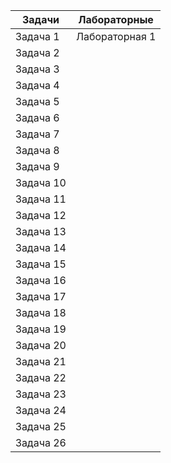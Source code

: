  Задачи   | Лабораторные |
| -------- | ----------- |
| Задача 1 | Лабораторная 1 |
| Задача 2 |   |
| Задача 3 |   |
| Задача 4 |   |
| Задача 5 |   |
| Задача 6 |   |
| Задача 7 |   |
| Задача 8 |   |
| Задача 9 |   |
| Задача 10 |   |
| Задача 11 |   |
| Задача 12 |   |
| Задача 13 |   |
| Задача 14 |   |
| Задача 15 |   |
| Задача 16 |   |
| Задача 17 |   |
| Задача 18 |   |
| Задача 19 |   |
| Задача 20 |   |
| Задача 21 |   |
| Задача 22 |   |
| Задача 23 |   |
| Задача 24 |   |
| Задача 25 |   |
| Задача 26 |   |
